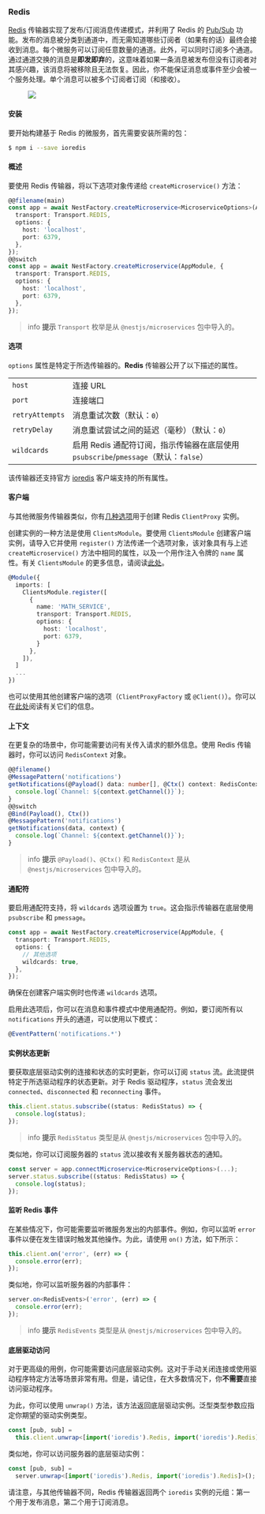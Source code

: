 ### Redis

[Redis](https://redis.io/) 传输器实现了发布/订阅消息传递模式，并利用了 Redis 的 [Pub/Sub](https://redis.io/topics/pubsub) 功能。发布的消息被分类到通道中，而无需知道哪些订阅者（如果有的话）最终会接收到消息。每个微服务可以订阅任意数量的通道。此外，可以同时订阅多个通道。通过通道交换的消息是**即发即弃**的，这意味着如果一条消息被发布但没有订阅者对其感兴趣，该消息将被移除且无法恢复。因此，你不能保证消息或事件至少会被一个服务处理。单个消息可以被多个订阅者订阅（和接收）。

<figure><img class="illustrative-image" src="/assets/Redis_1.png" /></figure>

#### 安装

要开始构建基于 Redis 的微服务，首先需要安装所需的包：

```bash
$ npm i --save ioredis
```

#### 概述

要使用 Redis 传输器，将以下选项对象传递给 `createMicroservice()` 方法：

```typescript
@@filename(main)
const app = await NestFactory.createMicroservice<MicroserviceOptions>(AppModule, {
  transport: Transport.REDIS,
  options: {
    host: 'localhost',
    port: 6379,
  },
});
@@switch
const app = await NestFactory.createMicroservice(AppModule, {
  transport: Transport.REDIS,
  options: {
    host: 'localhost',
    port: 6379,
  },
});
```

> info **提示** `Transport` 枚举是从 `@nestjs/microservices` 包中导入的。

#### 选项

`options` 属性是特定于所选传输器的。<strong>Redis</strong> 传输器公开了以下描述的属性。

<table>
  <tr>
    <td><code>host</code></td>
    <td>连接 URL</td>
  </tr>
  <tr>
    <td><code>port</code></td>
    <td>连接端口</td>
  </tr>
  <tr>
    <td><code>retryAttempts</code></td>
    <td>消息重试次数（默认：<code>0</code>）</td>
  </tr>
  <tr>
    <td><code>retryDelay</code></td>
    <td>消息重试尝试之间的延迟（毫秒）（默认：<code>0</code>）</td>
  </tr>
   <tr>
    <td><code>wildcards</code></td>
    <td>启用 Redis 通配符订阅，指示传输器在底层使用 <code>psubscribe</code>/<code>pmessage</code>（默认：<code>false</code>）</td>
  </tr>
</table>

该传输器还支持官方 [ioredis](https://redis.github.io/ioredis/index.html#RedisOptions) 客户端支持的所有属性。

#### 客户端

与其他微服务传输器类似，你有<a href="https://docs.nestjs.com/microservices/basics#client">几种选项</a>用于创建 Redis `ClientProxy` 实例。

创建实例的一种方法是使用 `ClientsModule`。要使用 `ClientsModule` 创建客户端实例，请导入它并使用 `register()` 方法传递一个选项对象，该对象具有与上述 `createMicroservice()` 方法中相同的属性，以及一个用作注入令牌的 `name` 属性。有关 `ClientsModule` 的更多信息，请阅读<a href="https://docs.nestjs.com/microservices/basics#client">此处</a>。

```typescript
@Module({
  imports: [
    ClientsModule.register([
      {
        name: 'MATH_SERVICE',
        transport: Transport.REDIS,
        options: {
          host: 'localhost',
          port: 6379,
        }
      },
    ]),
  ]
  ...
})
```

也可以使用其他创建客户端的选项（`ClientProxyFactory` 或 `@Client()`）。你可以在<a href="https://docs.nestjs.com/microservices/basics#client">此处</a>阅读有关它们的信息。

#### 上下文

在更复杂的场景中，你可能需要访问有关传入请求的额外信息。使用 Redis 传输器时，你可以访问 `RedisContext` 对象。

```typescript
@@filename()
@MessagePattern('notifications')
getNotifications(@Payload() data: number[], @Ctx() context: RedisContext) {
  console.log(`Channel: ${context.getChannel()}`);
}
@@switch
@Bind(Payload(), Ctx())
@MessagePattern('notifications')
getNotifications(data, context) {
  console.log(`Channel: ${context.getChannel()}`);
}
```

> info **提示** `@Payload()`、`@Ctx()` 和 `RedisContext` 是从 `@nestjs/microservices` 包中导入的。

#### 通配符

要启用通配符支持，将 `wildcards` 选项设置为 `true`。这会指示传输器在底层使用 `psubscribe` 和 `pmessage`。

```typescript
const app = await NestFactory.createMicroservice(AppModule, {
  transport: Transport.REDIS,
  options: {
    // 其他选项
    wildcards: true,
  },
});
```

确保在创建客户端实例时也传递 `wildcards` 选项。

启用此选项后，你可以在消息和事件模式中使用通配符。例如，要订阅所有以 `notifications` 开头的通道，可以使用以下模式：

```typescript
@EventPattern('notifications.*')
```

#### 实例状态更新

要获取底层驱动实例的连接和状态的实时更新，你可以订阅 `status` 流。此流提供特定于所选驱动程序的状态更新。对于 Redis 驱动程序，`status` 流会发出 `connected`、`disconnected` 和 `reconnecting` 事件。

```typescript
this.client.status.subscribe((status: RedisStatus) => {
  console.log(status);
});
```

> info **提示** `RedisStatus` 类型是从 `@nestjs/microservices` 包中导入的。

类似地，你可以订阅服务器的 `status` 流以接收有关服务器状态的通知。

```typescript
const server = app.connectMicroservice<MicroserviceOptions>(...);
server.status.subscribe((status: RedisStatus) => {
  console.log(status);
});
```

#### 监听 Redis 事件

在某些情况下，你可能需要监听微服务发出的内部事件。例如，你可以监听 `error` 事件以便在发生错误时触发其他操作。为此，请使用 `on()` 方法，如下所示：

```typescript
this.client.on('error', (err) => {
  console.error(err);
});
```

类似地，你可以监听服务器的内部事件：

```typescript
server.on<RedisEvents>('error', (err) => {
  console.error(err);
});
```

> info **提示** `RedisEvents` 类型是从 `@nestjs/microservices` 包中导入的。

#### 底层驱动访问

对于更高级的用例，你可能需要访问底层驱动实例。这对于手动关闭连接或使用驱动程序特定方法等场景非常有用。但是，请记住，在大多数情况下，你**不需要**直接访问驱动程序。

为此，你可以使用 `unwrap()` 方法，该方法返回底层驱动实例。泛型类型参数应指定你期望的驱动实例类型。

```typescript
const [pub, sub] =
  this.client.unwrap<[import('ioredis').Redis, import('ioredis').Redis]>();
```

类似地，你可以访问服务器的底层驱动实例：

```typescript
const [pub, sub] =
  server.unwrap<[import('ioredis').Redis, import('ioredis').Redis]>();
```

请注意，与其他传输器不同，Redis 传输器返回两个 `ioredis` 实例的元组：第一个用于发布消息，第二个用于订阅消息。